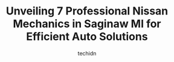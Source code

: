 ---
layout: ampstory
image: https://images.unsplash.com/photo-1607892027477-34542018abc4?ixlib=rb-4.0.3&ixid=MnwxMjA3fDB8MHxwaG90by1wYWdlfHx8fGVufDB8fHx8&auto=format&fit=crop&w=640&h=853&q=80
author: techidn
featured: false
description: Looking for reliable and skilled Nissan Mechanic in Saginaw MI, USA? Your search ends here with the 7 best Nissan Mechanic in town. With their expertise and commitment to delivering exceptio
title: Unveiling 7 Professional Nissan Mechanics in Saginaw MI for Efficient Auto Solutions
cover:
   title: Unveiling 7 Professional Nissan Mechanics in Saginaw MI for Efficient Auto Solutions
   subtitle: Rickpate
   background: https://images.unsplash.com/photo-1607892027477-34542018abc4?ixlib=rb-4.0.3&ixid=MnwxMjA3fDB8MHxwaG90by1wYWdlfHx8fGVufDB8fHx8&auto=format&fit=crop&w=640&h=853&q=80

pages: 
 - layout: thirds
   top: <h1>#1 Kens General Repair Inc.</h1>
   bottom: "<p>So first off, great job on replacing my rearleafs on the truck (00 GMC). Rides like a new truck. Reasonable prices for EXCELLENT truck repair. Thanks again Adam!</p>"
   background: https://www.knot35.com/toplist/wp-content/uploads/2023/06/best-nissan-mechanic-1-in-saginaw-mi-1685838623.jpeg
   backgroundblur: true
 - layout: thirds
   top: <h1>#2 J.O. Service Center (DBA Muffler Man Auto Repair)</h1>
   bottom: "<p>2914 Vogue Blvd, Saginaw, MI 48603, United States</p>"
   background: https://www.knot35.com/toplist/wp-content/uploads/2023/06/best-nissan-mechanic-2-in-saginaw-mi-1685838623.jpeg
   cta:
      link: https://www.knot35.com/toplist/unveiling-7-professional-nissan-mechanics-in-saginaw-mi-for-efficient-auto-solutions/
      text: Unveiling 7 Professional Nissan Mechanics in Saginaw MI for Efficient Auto Solutions
 - layout: thirds
   top: <h1>#3 GARYS Towing & Repair LLC</h1>
   bottom: "<p>2005 S Michigan Ave, Saginaw, MI 48602, United States</p>"
   background: https://www.knot35.com/toplist/wp-content/uploads/2023/06/best-nissan-mechanic-3-in-saginaw-mi-1685838623.jpeg
   cta:
      link: https://www.knot35.com/toplist/unveiling-7-professional-nissan-mechanics-in-saginaw-mi-for-efficient-auto-solutions/
      text: Unveiling 7 Professional Nissan Mechanics in Saginaw MI for Efficient Auto Solutions
 - layout: thirds
   top: <h1>#4 State & Bay Automotive</h1>
   bottom: "<p>2703 State St, Saginaw, MI 48602, United States</p>"
   background: https://images.unsplash.com/photo-1608411404720-c8f0417bcdba?ixlib=rb-4.0.3&ixid=MnwxMjA3fDB8MHxwaG90by1wYWdlfHx8fGVufDB8fHx8&auto=format&fit=crop&w=640&h=853&q=80
   cta:
      link: https://www.knot35.com/toplist/unveiling-7-professional-nissan-mechanics-in-saginaw-mi-for-efficient-auto-solutions/
      text: Unveiling 7 Professional Nissan Mechanics in Saginaw MI for Efficient Auto Solutions
 - layout: thirds
   top: <h1>#5 Enszers Auto Repair</h1>
   bottom: "<p>401 N Hamilton St, Saginaw, MI 48602, United States</p>"
   background: https://images.unsplash.com/photo-1522441815192-d9f04eb0615c?ixlib=rb-4.0.3&ixid=MnwxMjA3fDB8MHxwaG90by1wYWdlfHx8fGVufDB8fHx8&auto=format&fit=crop&w=640&h=853&q=80
   cta:
      link: https://www.knot35.com/toplist/unveiling-7-professional-nissan-mechanics-in-saginaw-mi-for-efficient-auto-solutions/
      text: Unveiling 7 Professional Nissan Mechanics in Saginaw MI for Efficient Auto Solutions
 - layout: thirds
   top: <h1>#6 All Auto & Truck Services</h1>
   bottom: "<p>1404 Gratiot Ave, Saginaw, MI 48602, United States</p>"
   background: https://images.unsplash.com/photo-1484589065579-248aad0d8b13?ixlib=rb-4.0.3&ixid=MnwxMjA3fDB8MHxwaG90by1wYWdlfHx8fGVufDB8fHx8&auto=format&fit=crop&w=640&h=853&q=80
   cta:
      link: https://www.knot35.com/toplist/unveiling-7-professional-nissan-mechanics-in-saginaw-mi-for-efficient-auto-solutions/
      text: Unveiling 7 Professional Nissan Mechanics in Saginaw MI for Efficient Auto Solutions
 - layout: thirds
   top: <h1>#7 Leitz Service Center</h1>
   bottom: "<p>1519 Mackinaw St, Saginaw, MI 48602, United States</p>"
   background: https://plus.unsplash.com/premium_photo-1664640458616-3c74f8cb4589?ixlib=rb-4.0.3&ixid=MnwxMjA3fDB8MHxwaG90by1wYWdlfHx8fGVufDB8fHx8&auto=format&fit=crop&w=640&h=853&q=80
   cta:
      link: https://www.knot35.com/toplist/unveiling-7-professional-nissan-mechanics-in-saginaw-mi-for-efficient-auto-solutions/
      text: Unveiling 7 Professional Nissan Mechanics in Saginaw MI for Efficient Auto Solutions
 - layout: thirds
   middle: Continue reading...
   background: https://images.unsplash.com/photo-1602536052359-ef94c21c5948?ixlib=rb-4.0.3&ixid=MnwxMjA3fDB8MHxwaG90by1wYWdlfHx8fGVufDB8fHx8&auto=format&fit=crop&w=640&h=853&q=80
   cta:
      link: https://www.knot35.com/toplist/unveiling-7-professional-nissan-mechanics-in-saginaw-mi-for-efficient-auto-solutions/
      text: Unveiling 7 Professional Nissan Mechanics in Saginaw MI for Efficient Auto Solutions
      
---